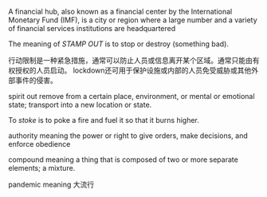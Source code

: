 A financial hub, also known as a financial center by the International Monetary Fund (IMF), is a city or region where a large number and a variety of financial services institutions are headquartered

The meaning of *STAMP OUT* is to stop or destroy (something bad).

行动限制是一种紧急措施，通常可以防止人员或信息离开某个区域。通常只能由有权授权的人员启动。 lockdown还可用于保护设施或内部的人员免受威胁或其他外部事件的侵害。

spirit out remove from a certain place, environment, or mental or emotional state; transport into a new location or state.

To *stoke* is to poke a fire and fuel it so that it burns higher. 

authority meaning the power or right to give orders, make decisions, and enforce obedience

compound meaning a thing that is composed of two or more separate elements; a mixture.

pandemic meaning 大流行